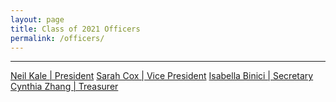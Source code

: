 ```yaml
---
layout: page
title: Class of 2021 Officers
permalink: /officers/
---
```

---
[Neil Kale | President](/officer/neil-kale)
[Sarah Cox | Vice President](/officer/sarah-cox)
[Isabella Binici | Secretary](/officer/isabella-binici)
[Cynthia Zhang | Treasurer](/officer/cynthia-zhang)
